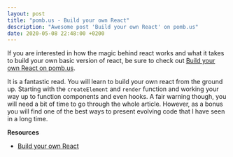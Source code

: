 ```yaml
---
layout: post
title: "pomb.us - Build your own React"
description: "Awesome post 'Build your own React' on pomb.us"
date: 2020-05-08 22:48:00 +0200
---
```


If you are interested in how the magic behind react works and what it takes to build your own basic version of react, be sure to check out [Build your own React on pomb.us](https://pomb.us/build-your-own-react/).

It is a fantastic read. You will learn to build your own react from the ground up. Starting with the `createElement` and `render` function and working your way up to function components and even hooks. A fair warning though, you will need a bit of time to go through the whole article. However, as a bonus you will find one of the best ways to present evolving code that I have seen in a long time.

**Resources**

- [Build your own React](https://pomb.us/build-your-own-react/)
